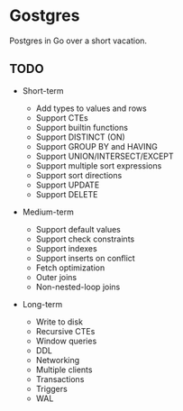 # Gostgres

Postgres in Go over a short vacation.

## TODO

- Short-term
    - Add types to values and rows
    - Support CTEs
    - Support builtin functions
    - Support DISTINCT (ON)
    - Support GROUP BY and HAVING
    - Support UNION/INTERSECT/EXCEPT
    - Support multiple sort expressions
    - Support sort directions
    - Support UPDATE
    - Support DELETE

- Medium-term
    - Support default values
    - Support check constraints
    - Support indexes
    - Support inserts on conflict
    - Fetch optimization
    - Outer joins
    - Non-nested-loop joins

- Long-term
    - Write to disk
    - Recursive CTEs
    - Window queries
    - DDL
    - Networking
    - Multiple clients
    - Transactions
    - Triggers
    - WAL
